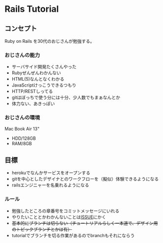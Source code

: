 # Rails Tutorial


## コンセプト

Ruby on Rails を30代のおじさんが勉強する。

### おじさんの能力

* サーバサイド開発たくさんやった
* Rubyぜんぜんわかんない
* HTML(5)なんとなくわかる
* JavaScriptけっこうできるつもり
* HTTP/RESTしってる
* gitはぼっちで使う分には十分、少人数でもまぁなんとか
* 体力ない、あきっぽい

### おじさんの環境

Mac Book Air 13"
- HDD/128GB
- RAM/8GB

## 目標

* herokuでなんかサービスをオープンする
* gitを中心としたデザイナとのワークフローを（擬似）体験できるようになる
* railsエンジニャーを名乗れるようになる

### ルール

* 勉強したところの章番号をコミットメッセージにいれる
* やりたいこととかわかんないことは[ISSUE](https://github.com/shoota/rails-tutorial/issues)にかく
* ~~基本的にブランチは切らない（チュートリアルらしく一本道で、デザイン用のトピックブランチとかは有）~~
* tutorialでブランチを切る作業があるのでbranchもそれにならう 
